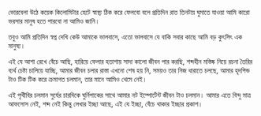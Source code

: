 ভোরবেলা উঠে কয়েক কিলোমিটার হেটে স্বাস্থ্য ঠিক করে ফেলবো বলে প্রতিদিন রাত তিনটায় ঘুমাতে যাওয়া আমি কারো ভরসার মানুষ হতে পারবো না আমিও জানি।

তবুও আমি প্রতিদিন স্বপ্ন দেখি কেউ আমাকে ভালবাসে, এতো ভালবাসে যে বাকি সবার কাছে আমি বড় কুৎসিৎ এক মানুষ্য। 

এই যে আশা রেখে বেঁচে আছি, হারিয়ে ফেলার হতাশায় সাদা কালো জীবন পার করছি, শব্দহীন মস্তিষ্ক নিয়ে রচনা তৈরির ব্যর্থ চেষ্টা চালিয়ে যাচ্ছি, আমার জীবন চলার রাস্তা এখনো শেষ হয় নি, সময়ও তার নিজ ধারাতে চলছে, আমার হৃদপিন্ড টাও টিক টিক করে ক্রমাগত চলমান, তার মানে আমিও থেমে নেই। 

এই পৃথীবির চলমান সুর্যের চারদিকে ঘুর্নিপাকের সাথে আমার নট ইম্পোর্টেন্ট জীবন টাও চলমান। আমার এতে বিন্দু মাত্র আফসোস নেই, শব্দ নেই কিন্তু লেখার ইচ্ছা আছে, এই যে ইচ্ছা, বেঁচে থাকার ইচ্ছার প্রকাশ।